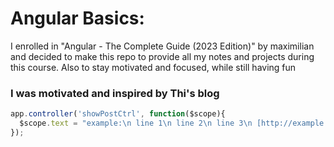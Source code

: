 Angular Basics:
================

I enrolled in "Angular - The Complete Guide (2023 Edition)" by maximilian and decided to make this repo to provide all my notes and projects during this course. Also to stay motivated and focused, while still having fun

### I was motivated and inspired by Thi's blog
```javascript
app.controller('showPostCtrl', function($scope){
  $scope.text = "example:\n line 1\n line 2\n line 3\n [http://example.com](https://dinhanhthi.com/angular-1-basics-components-databinding-directives/)"
});
```
